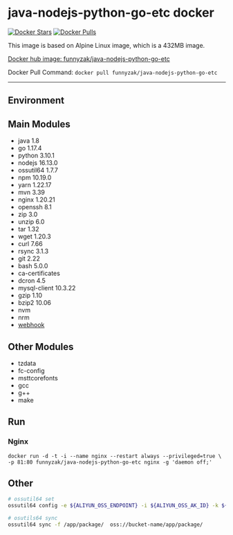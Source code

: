 # java-nodejs-python-go-etc docker

[![Docker Stars](https://img.shields.io/docker/stars/funnyzak/java-nodejs-python-go-etc.svg?style=flat-square)](https://hub.docker.com/r/funnyzak/java-nodejs-python-go-etc/)
[![Docker Pulls](https://img.shields.io/docker/pulls/funnyzak/java-nodejs-python-go-etc.svg?style=flat-square)](https://hub.docker.com/r/funnyzak/java-nodejs-python-go-etc/)

This image is based on Alpine Linux image, which is a 432MB image.

[Docker hub image: funnyzak/java-nodejs-python-go-etc](https://hub.docker.com/r/funnyzak/java-nodejs-python-go-etc)

Docker Pull Command: `docker pull funnyzak/java-nodejs-python-go-etc`

---

## Environment

## Main Modules

* java 1.8
* go 1.17.4
* python 3.10.1
* nodejs 16.13.0
* ossutil64 1.7.7
* npm 10.19.0
* yarn 1.22.17
* mvn 3.39
* nginx 1.20.21
* openssh 8.1
* zip 3.0
* unzip 6.0
* tar 1.32
* wget 1.20.3
* curl 7.66
* rsync 3.1.3
* git 2.22
* bash 5.0.0
* ca-certificates
* dcron 4.5
* mysql-client 10.3.22
* gzip 1.10
* bzip2 10.06
* nvm
* nrm
* [webhook](https://github.com/adnanh/webhook)

## Other Modules

* tzdata
* fc-config
* msttcorefonts
* gcc
* g++
* make

## Run

### Nginx

```Docker
docker run -d -t -i --name nginx --restart always --privileged=true \
-p 81:80 funnyzak/java-nodejs-python-go-etc nginx -g 'daemon off;'
```

## Other

```bash
# ossutil64 set
ossutil64 config -e ${ALIYUN_OSS_ENDPOINT} -i ${ALIYUN_OSS_AK_ID} -k ${ALIYUN_OSS_AK_SID} -L CH

# osutils64 sync
ossutil64 sync -f /app/package/  oss://bucket-name/app/package/
```
